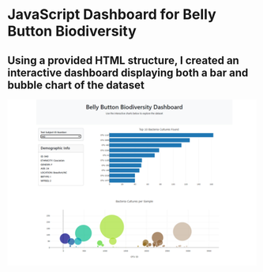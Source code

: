 # JavaScript Dashboard for Belly Button Biodiversity

## Using a provided HTML structure, I created an interactive dashboard displaying both a bar and bubble chart of the dataset
![Dasboard Homepage](dashboard-home.png)



